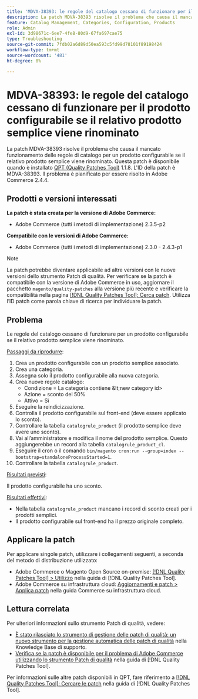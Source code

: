 ```yaml
---
title: 'MDVA-38393: le regole del catalogo cessano di funzionare per il prodotto configurabile se il relativo prodotto semplice viene rinominato'
description: La patch MDVA-38393 risolve il problema che causa il mancato funzionamento delle regole di catalogo per un prodotto configurabile se il relativo prodotto semplice viene rinominato. Questa patch è disponibile quando è installato [Quality Patches Tool (QPT)](https://experienceleague.adobe.com/it/docs/commerce-operations/tools/quality-patches-tool/quality-patches-tool-to-self-serve-quality-patches) 1.1.8. L'ID della patch è MDVA-38393. Il problema è pianificato per essere risolto in Adobe Commerce 2.4.4.
feature: Catalog Management, Categories, Configuration, Products
role: Admin
exl-id: 3d98671c-6ee7-4fe8-80d9-67fa697cae75
type: Troubleshooting
source-git-commit: 7fdb02a6d89d50ea593c5fd99d78101f89198424
workflow-type: tm+mt
source-wordcount: '481'
ht-degree: 0%

---
```


# MDVA-38393: le regole del catalogo cessano di funzionare per il prodotto configurabile se il relativo prodotto semplice viene rinominato

La patch MDVA-38393 risolve il problema che causa il mancato funzionamento delle regole di catalogo per un prodotto configurabile se il relativo prodotto semplice viene rinominato. Questa patch è disponibile quando è installato [QPT (Quality Patches Tool)](https://experienceleague.adobe.com/it/docs/commerce-operations/tools/quality-patches-tool/quality-patches-tool-to-self-serve-quality-patches) 1.1.8. L&#39;ID della patch è MDVA-38393. Il problema è pianificato per essere risolto in Adobe Commerce 2.4.4.

## Prodotti e versioni interessati

**La patch è stata creata per la versione di Adobe Commerce:**

* Adobe Commerce (tutti i metodi di implementazione) 2.3.5-p2

**Compatibile con le versioni di Adobe Commerce:**

* Adobe Commerce (tutti i metodi di implementazione) 2.3.0 - 2.4.3-p1

>[!NOTE]
>
>La patch potrebbe diventare applicabile ad altre versioni con le nuove versioni dello strumento Patch di qualità. Per verificare se la patch è compatibile con la versione di Adobe Commerce in uso, aggiornare il pacchetto `magento/quality-patches` alla versione più recente e verificare la compatibilità nella pagina [[!DNL Quality Patches Tool]: Cerca patch](https://experienceleague.adobe.com/it/docs/commerce-operations/tools/quality-patches-tool/quality-patches-tool-to-self-serve-quality-patches). Utilizza l’ID patch come parola chiave di ricerca per individuare la patch.

## Problema

Le regole del catalogo cessano di funzionare per un prodotto configurabile se il relativo prodotto semplice viene rinominato.

<u>Passaggi da riprodurre</u>:

1. Crea un prodotto configurabile con un prodotto semplice associato.
1. Crea una categoria.
1. Assegna solo il prodotto configurabile alla nuova categoria.
1. Crea nuove regole catalogo:
   * Condizione = La categoria contiene \&lt;new category id>
   * Azione = sconto del 50%
   * Attivo = Sì
1. Eseguire la reindicizzazione.
1. Controlla il prodotto configurabile sul front-end (deve essere applicato lo sconto).
1. Controllare la tabella `catalogrule_product` (il prodotto semplice deve avere uno sconto).
1. Vai all’amministratore e modifica il nome del prodotto semplice. Questo aggiungerebbe un record alla tabella `catalogrule_product_cl`.
1. Eseguire il cron o il comando `bin/magento cron:run --group=index --bootstrap=standaloneProcessStarted=1`.
1. Controllare la tabella `catalogrule_product`.

<u>Risultati previsti</u>:

Il prodotto configurabile ha uno sconto.

<u>Risultati effettivi</u>:

* Nella tabella `catalogrule_product` mancano i record di sconto creati per i prodotti semplici.
* Il prodotto configurabile sul front-end ha il prezzo originale completo.

## Applicare la patch

Per applicare singole patch, utilizzare i collegamenti seguenti, a seconda del metodo di distribuzione utilizzato:

* Adobe Commerce o Magento Open Source on-premise: [[!DNL Quality Patches Tool] > Utilizzo](/help/tools/quality-patches-tool/usage.md) nella guida di [!DNL Quality Patches Tool].
* Adobe Commerce su infrastruttura cloud: [Aggiornamenti e patch > Applica patch](https://experienceleague.adobe.com/docs/commerce-cloud-service/user-guide/develop/upgrade/apply-patches.html?lang=it) nella guida Commerce su infrastruttura cloud.

## Lettura correlata

Per ulteriori informazioni sullo strumento Patch di qualità, vedere:

* [È stato rilasciato lo strumento di gestione delle patch di qualità: un nuovo strumento per la gestione automatica delle patch di qualità](https://experienceleague.adobe.com/it/docs/commerce-operations/tools/quality-patches-tool/quality-patches-tool-to-self-serve-quality-patches) nella Knowledge Base di supporto.
* [Verifica se la patch è disponibile per il problema di Adobe Commerce utilizzando lo strumento Patch di qualità](/help/tools/quality-patches-tool/patches-available-in-qpt/check-patch-for-magento-issue-with-magento-quality-patches.md) nella guida di [!DNL Quality Patches Tool].

Per informazioni sulle altre patch disponibili in QPT, fare riferimento a [[!DNL Quality Patches Tool]: Cercare le patch](https://experienceleague.adobe.com/tools/commerce-quality-patches/index.html?lang=it) nella guida di [!DNL Quality Patches Tool].
